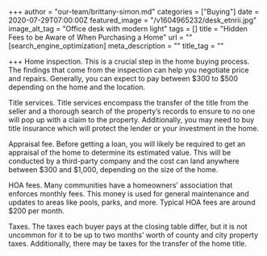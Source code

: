 +++
author = "our-team/brittany-simon.md"
categories = ["Buying"]
date = 2020-07-29T07:00:00Z
featured_image = "/v1604965232/desk_etnrii.jpg"
image_alt_tag = "Office desk with modern light"
tags = []
title = "Hidden Fees to be Aware of When Purchasing a Home"
url = ""
[search_engine_optimization]
meta_description = ""
title_tag = ""

+++
Home inspection. This is a crucial step in the home buying process. The findings that come from the inspection can help you negotiate price and repairs. Generally, you can expect to pay between $300 to $500 depending on the home and the location.

Title services. Title services encompass the transfer of the title from the seller and a thorough search of the property’s records to ensure to no one will pop up with a claim to the property. Additionally, you may need to buy title insurance which will protect the lender or your investment in the home.

Appraisal fee. Before getting a loan, you will likely be required to get an appraisal of the home to determine its estimated value. This will be conducted by a third-party company and the cost can land anywhere between $300 and $1,000, depending on the size of the home.

HOA fees. Many communities have a homeowners’ association that enforces monthly fees. This money is used for general maintenance and updates to areas like pools, parks, and more. Typical HOA fees are around $200 per month.

Taxes. The taxes each buyer pays at the closing table differ, but it is not uncommon for it to be up to two months’ worth of county and city property taxes. Additionally, there may be taxes for the transfer of the home title.